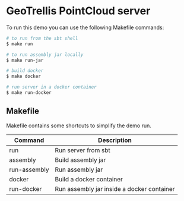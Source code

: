 # GeoTrellis PointCloud server

To run this demo you can use the following Makefile commands:

```bash
# to run from the sbt shell
$ make run

# to run assembly jar locally
$ make run-jar

# build docker
$ make docker

# run server in a docker container
$ make run-docker
```

## Makefile

Makefile contains some shortcuts to simplify the demo run.

| Command          | Description
|------------------|------------------------------------------------------------|
|run               |Run server from sbt                                         |
|assembly          |Build assembly jar                                          |
|run-assembly      |Run assembly jar                                            |
|docker            |Build a docker container                                    |
|run-docker        |Run assembly jar inside a docker container                  |
